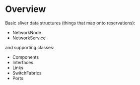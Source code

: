 # Overview

Basic sliver data structures (things that map onto reservations):
- NetworkNode
- NetworkService
  
and supporting classes:
- Components
- Interfaces
- Links
- SwitchFabrics 
- Ports

